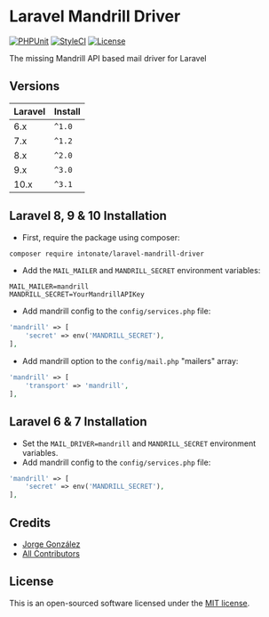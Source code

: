 # Laravel Mandrill Driver

[![PHPUnit](https://github.com/intonate/laravel-mandrill-driver/actions/workflows/phpunit.yml/badge.svg?branch=master)](https://github.com/intonate/laravel-mandrill-driver/actions/workflows/phpunit.yml)
[![StyleCI](https://github.styleci.io/repos/209204562/shield?branch=master)](https://github.styleci.io/repos/209204562)
[![License](https://img.shields.io/badge/license-MIT-brightgreen.svg?style=flat-square)](https://github.com/intonate/laravel-mandrill-driver/blob/master/LICENSE)

The missing Mandrill API based mail driver for Laravel

## Versions

Laravel  | Install
-------- | ------
 6.x     | `^1.0`
 7.x     | `^1.2`
 8.x     | `^2.0`
 9.x     | `^3.0`
 10.x    | `^3.1`

## Laravel 8, 9 & 10 Installation

* First, require the package using composer:

```sh
composer require intonate/laravel-mandrill-driver
```

* Add the `MAIL_MAILER` and `MANDRILL_SECRET` environment variables:

```dotenv
MAIL_MAILER=mandrill
MANDRILL_SECRET=YourMandrillAPIKey
```

* Add mandrill config to the `config/services.php` file:

```php
'mandrill' => [
    'secret' => env('MANDRILL_SECRET'),
],
```

* Add mandrill option to the `config/mail.php` "mailers" array:

```php
'mandrill' => [
    'transport' => 'mandrill',
],
```

## Laravel 6 & 7 Installation

* Set the `MAIL_DRIVER=mandrill` and `MANDRILL_SECRET` environment variables.
* Add mandrill config to the `config/services.php` file:

```php
'mandrill' => [
    'secret' => env('MANDRILL_SECRET'),
],
```

## Credits

- [Jorge González](https://github.com/scrubmx)
- [All Contributors](../../contributors)

## License

This is an open-sourced software licensed under the [MIT license](LICENSE).
